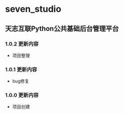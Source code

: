 

<!--
 * @Author: ChenXiaolei
 * @Date: 2020-12-09 14:35:01
 * @LastEditTime: 2020-12-14 10:47:47
 * @LastEditors: ChenXiaolei
 * @Description: 
-->
# seven_studio

## 天志互联Python公共基础后台管理平台

### 1.0.2 更新内容
* 项目整理

### 1.0.1 更新内容
* bug修复

### 1.0.0 更新内容
* 项目创建